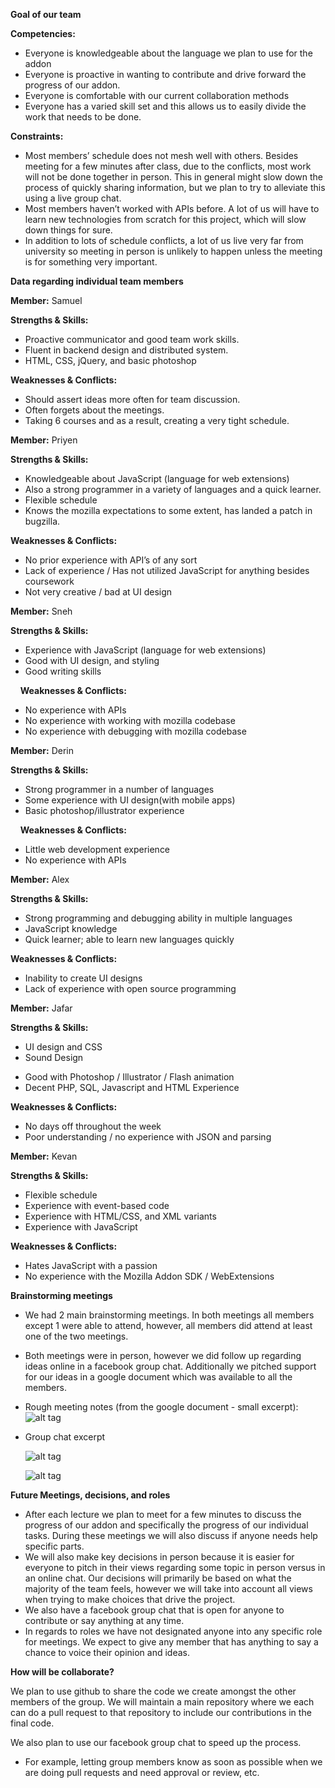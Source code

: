 **Goal of our team**

**Competencies:**

-   Everyone is knowledgeable about the language we plan to use for the
    addon
-   Everyone is proactive in wanting to contribute and drive forward the
    progress of our addon.
-   Everyone is comfortable with our current collaboration methods
-   Everyone has a varied skill set and this allows us to easily divide
    the work that needs to be done.

**Constraints:**

-   Most members’ schedule does not mesh well with others. Besides
    meeting for a few minutes after class, due to the conflicts, most
    work will not be done together in person. This in general might slow
    down the process of quickly sharing information, but we plan to try
    to alleviate this using a live group chat.
-   Most members haven’t worked with APIs before. A lot of us will have
    to learn new technologies from scratch for this project, which will
    slow down things for sure.
-   In addition to lots of schedule conflicts, a lot of us live very far
    from university so meeting in person is unlikely to happen unless
    the meeting is for something very important.

**Data regarding individual team members**

**Member:** Samuel

**Strengths & Skills:**

-   Proactive communicator and good team work skills.
-   Fluent in backend design and distributed system.
-   HTML, CSS, jQuery, and basic photoshop

**Weaknesses & Conflicts:**

-   Should assert ideas more often for team discussion.
-   Often forgets about the meetings.
-   Taking 6 courses and as a result, creating a very tight schedule.

**Member:** Priyen

**Strengths & Skills:**

-   Knowledgeable about JavaScript (language for web extensions)
-   Also a strong programmer in a variety of languages and a
    quick learner.
-   Flexible schedule
-   Knows the mozilla expectations to some extent, has landed a patch
    in bugzilla.

**Weaknesses & Conflicts:**

-   No prior experience with API’s of any sort
-   Lack of experience / Has not utilized JavaScript for anything
    besides coursework
-   Not very creative / bad at UI design

**Member:** Sneh

<span class="Apple-tab-span"> </span><span class="Apple-tab-span">
</span>**Strengths & Skills:**

-   Experience with JavaScript (language for web extensions)<span
    class="Apple-converted-space"> </span>
-   Good with UI design, and styling
-   Good writing skills

<span class="Apple-converted-space">    <span class="Apple-tab-span">
</span></span>**Weaknesses & Conflicts:**

-   No experience with APIs<span class="Apple-converted-space"> </span>
-   No experience with working with mozilla codebase<span
    class="Apple-converted-space"> </span>
-   No experience with debugging with mozilla codebase<span
    class="Apple-tab-span"> </span>

**Member:** Derin

<span class="Apple-tab-span"> </span><span class="Apple-tab-span">
</span>**Strengths & Skills:**

-   Strong programmer in a number of languages
-   Some experience with UI design(with mobile apps)
-   Basic photoshop/illustrator experience

<span class="Apple-converted-space">    <span class="Apple-tab-span">
</span></span>**Weaknesses & Conflicts:**

-   Little web development experience
-   No experience with APIs

**Member:** Alex

<span class="Apple-tab-span"> </span>**Strengths & Skills:**

-   Strong programming and debugging ability in multiple languages
-   JavaScript knowledge
-   Quick learner; able to learn new languages quickly

**<span class="Apple-tab-span"> </span><span class="Apple-tab-span">
</span>Weaknesses & Conflicts:**

-   Inability to create UI designs
-   Lack of experience with open source programming

<span class="Apple-tab-span"> </span>**Member:** Jafar

<span class="Apple-tab-span"> </span><span class="Apple-tab-span">
</span>**Strengths & Skills:**

-   UI design and CSS
-   Sound Design

<!-- -->

-   Good with Photoshop / Illustrator / Flash animation
-   Decent PHP, SQL, Javascript and HTML Experience

<span class="Apple-tab-span"> </span><span class="Apple-tab-span">
</span>**Weaknesses & Conflicts:**

-   No days off throughout the week
-   Poor understanding / no experience with JSON and parsing

**Member:** Kevan

**Strengths & Skills:**

-   Flexible schedule
-   Experience with event-based code
-   Experience with HTML/CSS, and XML variants
-   Experience with JavaScript

**Weaknesses & Conflicts:**

-   Hates JavaScript with a passion
-   No experience with the Mozilla Addon SDK / WebExtensions

**Brainstorming meetings**

-   We had 2 main brainstorming meetings. In both meetings all members
    except 1 were able to attend, however, all members did attend at
    least one of the two meetings.<span
    class="Apple-converted-space"> </span>
-   Both meetings were in person, however we did follow up regarding
    ideas online in a facebook group chat. Additionally we pitched
    support for our ideas in a google document which was available to
    all the members.<span class="Apple-converted-space"> </span>
-   Rough meeting notes (from the google document - small excerpt):
    ![alt tag](https://github.com/csc302-2016-spring/group3/blob/master/doc/phase1/images/image04.png)
-   Group chat excerpt

    ![alt tag](https://github.com/csc302-2016-spring/group3/blob/master/doc/phase1/images/image01.png)

    ![alt tag](https://github.com/csc302-2016-spring/group3/blob/master/doc/phase1/images/image02.png)

<!-- -->



<!-- -->


**Future Meetings, decisions, and roles**

-   After each lecture we plan to meet for a few minutes to discuss the
    progress of our addon and specifically the progress of our
    individual tasks. During these meetings we will also discuss if
    anyone needs help specific parts.<span
    class="Apple-converted-space"> </span>
-   We will also make key decisions in person because it is easier for
    everyone to pitch in their views regarding some topic in person
    versus in an online chat. Our decisions will primarily be based on
    what the majority of the team feels, however we will take into
    account all views when trying to make choices that drive
    the project.
-   We also have a facebook group chat that is open for anyone to
    contribute or say anything at any time.
-   In regards to roles we have not designated anyone into any specific
    role for meetings. We expect to give any member that has anything to
    say a chance to voice their opinion and ideas.<span
    class="Apple-converted-space"> </span>



**How will be collaborate?**

We plan to use github to share the code we create amongst the other
members of the group. We will maintain a main repository where we each
can do a pull request to that repository to include our contributions in
the final code.<span class="Apple-converted-space"> </span>

We also plan to use our facebook group chat to speed up the process.

-   For example, letting group members know as soon as possible when we
    are doing pull requests and need approval or review, etc.


